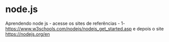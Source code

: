 # node.js
Aprendendo node js - acesse os sites de referências - 1-https://www.w3schools.com/nodejs/nodejs_get_started.asp e depois o site  https://nodejs.org/en
